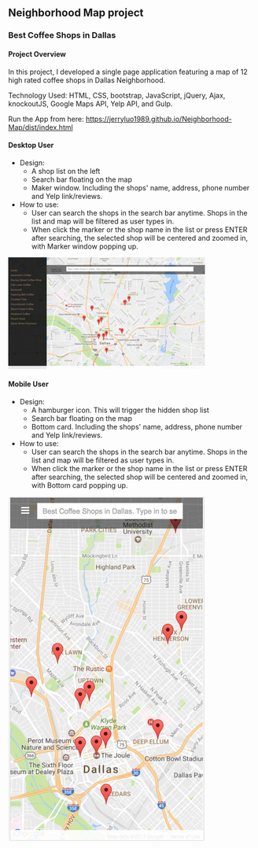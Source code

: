 ## Neighborhood Map project
### Best Coffee Shops in Dallas
#### Project Overview
In this project, I developed a single page application featuring a map of 12 high rated coffee shops in Dallas Neighborhood.

Technology Used: HTML, CSS, bootstrap, JavaScript, jQuery, Ajax, knockoutJS, Google Maps API, Yelp API, and Gulp.

Run the App from here: https://jerryluo1989.github.io/Neighborhood-Map/dist/index.html

#### Desktop User
- Design:
  * A shop list on the left
  * Search bar floating on the map
  * Maker window. Including the shops' name, address, phone number and Yelp link/reviews.
- How to use:
  * User can search the shops in the search bar anytime. Shops in the list and map will be filtered as user types in.
  * When click the marker or the shop name in the list or press ENTER after searching, the selected shop will be centered and zoomed in, with Marker window popping up.

![alt text](screenshots/Desktop.png "Description goes here")

#### Mobile User
- Design:
  * A hamburger icon. This will trigger the hidden shop list
  * Search bar floating on the map
  * Bottom card. Including the shops' name, address, phone number and Yelp link/reviews.
- How to use:
  * User can search the shops in the search bar anytime. Shops in the list and map will be filtered as user types in.
  * When click the marker or the shop name in the list or press ENTER after searching, the selected shop will be centered and zoomed in, with Bottom card popping up.

![alt text](screenshots/mobile.png "Description goes here")
